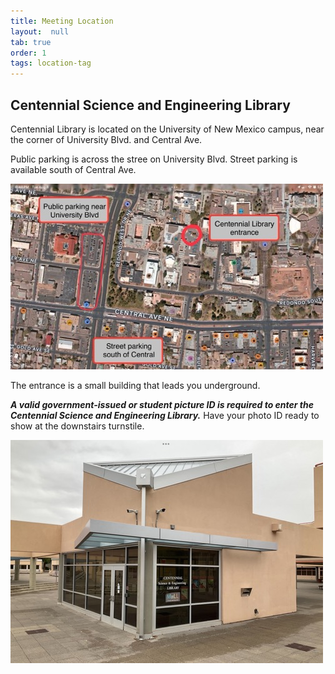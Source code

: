 ```yaml
---
title: Meeting Location
layout:  null
tab: true
order: 1
tags: location-tag
---
```


## Centennial Science and Engineering Library

Centennial Library is located on the University of New Mexico campus, near the corner of University Blvd. and Central Ave.

Public parking is across the stree on University Blvd. Street parking is available south of Central Ave.

<img src='/assets/images/IMG_1174.jpeg' alt='map' width='500'>

The entrance is a small building that leads you underground. 

_**A valid government-issued or student picture ID is required to enter the Centennial Science and Engineering Library.**_ Have your photo ID ready to show at the downstairs turnstile.

<img src='/assets/images/IMG_1175.jpeg' alt='entrance' width='500'>

